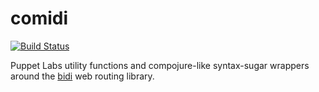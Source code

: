 # comidi

[![Build Status](https://magnum.travis-ci.com/puppetlabs/comidi.svg?token=ApBsaKK1zdeqHwzhXLzw&branch=master)](https://magnum.travis-ci.com/puppetlabs/comidi)

Puppet Labs utility functions and compojure-like syntax-sugar wrappers around
the [bidi](https://github.com/juxt/bidi) web routing library.
